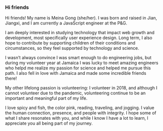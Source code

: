 ### Hi friends 

Hi friends! 
My name is Meina Gong (she/her). I was born and raised in Jian, Jiangxi, and I am currently a JavaScript engineer at the P&G.

I am deeply interested in studying technology that impact web growth and development, most specifically user experience design. Long term, I also hope to contribute by supporting children of their conditions and circumstances, so they feel supported by technology and science.

I wasn’t always convince I was smart enough to do engineering jobs, but during my volunteer year at Jamaica I was lucky to meet amazing engineers who helpd me realize my passion for science and helped me pursue this path. I also fell in love with Jamaica and made some incredible friends there!

My other lifelong passion is volunteering: I volunteer in 2018, and although I cannot volunteer due to the pandemic, volunteering continue to be an important and meaningful part of my life.

I love spicy and fish, the color pink, reading, traveling, and jogging. I value the human connection, presence, and people with integrity. I   hope some of what I share resonates with you, and while I know I have a lot to learn, I appreciate you all being part of my journey.
